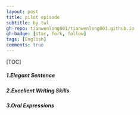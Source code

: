 ```yaml
---
layout: post
title: pilot episode
subtitle: by twl
gh-repo: tianwenlong001/tianwenlong001.github.io
gh-badge: [star, fork, follow]
tags: [English]
comments: true
---
```


[TOC]

##### 1.Elegant Sentence

##### 2.Excellent Writing Skills

##### 3.Oral Expressions